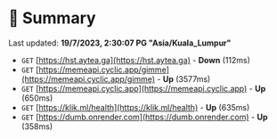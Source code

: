 # 📖 Summary
Last updated: **19/7/2023, 2:30:07 PG "Asia/Kuala_Lumpur"**

- `GET` [https://hst.aytea.ga](https://hst.aytea.ga) - **Down** (112ms)
- `GET` [https://memeapi.cyclic.app/gimme](https://memeapi.cyclic.app/gimme) - **Up** (3577ms)
- `GET` [https://memeapi.cyclic.app](https://memeapi.cyclic.app) - **Up** (650ms)
- `GET` [https://klik.ml/health](https://klik.ml/health) - **Up** (635ms)
- `GET` [https://dumb.onrender.com](https://dumb.onrender.com) - **Up** (358ms)
